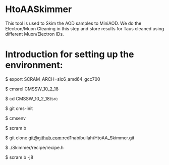# HtoAASkimmerThis tool is used to Skim the AOD samples to MiniAOD. We do the Electron/Muon Cleaning in this step and store results for Taus cleaned using different Muon/Electron IDs.# Introduction for setting up the environment:$ export SCRAM_ARCH=slc6_amd64_gcc700$ cmsrel CMSSW_10_2_18$ cd CMSSW_10_2_18/src$ git cms-init$ cmsenv$ scram b  $ git clone git@github.com:red1habibullah/HtoAA_Skimmer.git$ ./Skimmer/recipe/recipe.h $ scram b -j8
